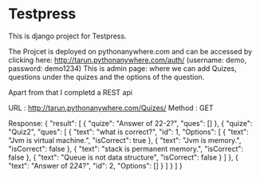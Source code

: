 # Testpress
This is django project for Testpress.

The Projcet is deployed on pythonanywhere.com 
and can be accessed by clicking here: http://tarun.pythonanywhere.com/auth/ (username: demo, password: demo1234)
This is admin page: where we can add Quizes, questions under the quizes and the options of the question. 

Apart from that I completd a REST api 

URL : http://tarun.pythonanywhere.com/Quizes/
Method : GET

Response:
 {
  "result": [
    {
      "quize": "Answer of 22-2?",
      "ques": []
    },
    {
      "quize": "Quiz2",
      "ques": [
        {
          "text": "what is correct?",
          "id": 1,
          "Options": [
            {
              "text": "Jvm is virtual machine.",
              "isCorrect": true
            },
            {
              "text": "Jvm is memory.",
              "isCorrect": false
            },
            {
              "text": "stack is permanent memory.",
              "isCorrect": false
            },
            {
              "text": "Queue is not data structure",
              "isCorrect": false
            }
          ]
        },
        {
          "text": "Answer of 2*2*4?",
          "id": 2,
          "Options": []
        }
      ]
    }
  ]
}

